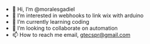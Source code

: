 - 👋 Hi, I’m @moralesgadiel
- 👀 I’m interested in webhooks to link wix with arduino
- 🌱 I’m currently learning coding
- 💞️ I’m looking to collaborate on automation 
- 📫 How to reach me email, gtecspr@gmail.com
  

<!---
moralesgadiel/moralesgadiel is a ✨ special ✨ repository because its `README.md` (this file) appears on your GitHub profile.
You can click the Preview link to take a look at your changes.
---> 
